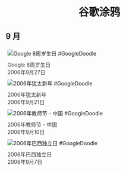 
<h1 align="center"> 谷歌涂鸦 </h1>




## 9 月

<div class="image">


<img src="https://lh3.googleusercontent.com/w7eXxeOR_W8kklwugjKmUpGIPUb-5A67ecgTOUtSxQ6avnqdyGw7HjvYVeVLFGICChDFO-R-Jom6HS-ghqQBIUI7OwoPO917X6J3N_NF=s660" alt="Google 8周岁生日 #GoogleDoodle" style="margin: 5px"/>
<div class="info" style="font-size: 14px; color:#333333; margin:5px"><div class="title">Google 8周岁生日</div><div class="date">2006年9月27日</div></div>

<img src="https://lh3.googleusercontent.com/EWDrob54OIktuTsfDWQ430YANgsWQnB3vS4D6GD5nVrcd6i3Wd94p3az-zfa8miagDSslocvvzX9qZCSG-o-XRG88G2Br3ACJlGHjB8Mzw=s660" alt="2006年犹太新年 #GoogleDoodle" style="margin: 5px"/>
<div class="info" style="font-size: 14px; color:#333333; margin:5px"><div class="title">2006年犹太新年</div><div class="date">2006年9月21日</div></div>

<img src="https://lh3.googleusercontent.com/For14lOjT_fsleYIEBMPs-ROqP1X_Ealm_KKoMPz3x37d3pVDpUZjMwGRi1Pdu_h1fuS7i60FnOVlzpvulLqvCafLvLiZ1Iki7a8icXp=s660" alt="2006年教师节 - 中国 #GoogleDoodle" style="margin: 5px"/>
<div class="info" style="font-size: 14px; color:#333333; margin:5px"><div class="title">2006年教师节 - 中国</div><div class="date">2006年9月10日</div></div>

<img src="https://lh3.googleusercontent.com/8lFFzh0JwN0jVJHSlcwWj5jbjqvZrWSxlAFuWAg5TpRJj4N0GBYf5dKB1zm47Gu2E43TxnRFF5DXesCqO7_WwZLcSQD73HMwYHytQg=s660" alt="2006年巴西独立日 #GoogleDoodle" style="margin: 5px"/>
<div class="info" style="font-size: 14px; color:#333333; margin:5px"><div class="title">2006年巴西独立日</div><div class="date">2006年9月7日</div></div>

</div>









